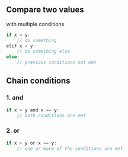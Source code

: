 ## Compare two values
with multiple conditions

```c
if x > y:
	// do something
elif x < y:
	// do something else
else:
	// previous conditions not met
```

## Chain conditions

### 1. and

```c
if x > y and x == y:
	// both conditions are met
```

### 2. or

```c
if x > y or x == y:
	// one or more of the conditions are met
```
